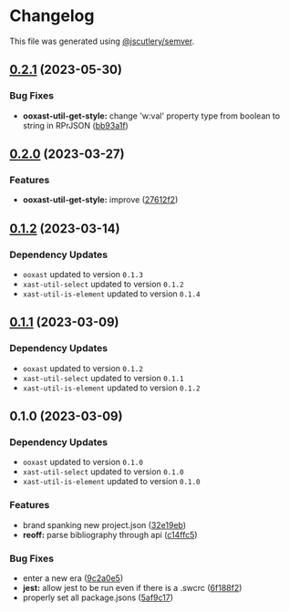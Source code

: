 # Changelog

This file was generated using [@jscutlery/semver](https://github.com/jscutlery/semver).

## [0.2.1](https://github.com/TrialAndErrorOrg/parsers/compare/ooxast-util-get-style-0.2.0...ooxast-util-get-style-0.2.1) (2023-05-30)


### Bug Fixes

* **ooxast-util-get-style:** change 'w:val' property type from boolean to string in RPrJSON ([bb93a1f](https://github.com/TrialAndErrorOrg/parsers/commit/bb93a1f9b5b5d4ea216a04d80514fe1c80d54001))

## [0.2.0](https://github.com/TrialAndErrorOrg/parsers/compare/ooxast-util-get-style-0.1.2...ooxast-util-get-style-0.2.0) (2023-03-27)


### Features

* **ooxast-util-get-style:** improve ([27612f2](https://github.com/TrialAndErrorOrg/parsers/commit/27612f22da9f25a3c6a120b7b1d929f3da6bc28e))

## [0.1.2](https://github.com/TrialAndErrorOrg/parsers/compare/ooxast-util-get-style-0.1.1...ooxast-util-get-style-0.1.2) (2023-03-14)

### Dependency Updates

* `ooxast` updated to version `0.1.3`
* `xast-util-select` updated to version `0.1.2`
* `xast-util-is-element` updated to version `0.1.4`
## [0.1.1](https://github.com/TrialAndErrorOrg/parsers/compare/ooxast-util-get-style-0.1.0...ooxast-util-get-style-0.1.1) (2023-03-09)

### Dependency Updates

* `ooxast` updated to version `0.1.2`
* `xast-util-select` updated to version `0.1.1`
* `xast-util-is-element` updated to version `0.1.2`
## 0.1.0 (2023-03-09)

### Dependency Updates

* `ooxast` updated to version `0.1.0`
* `xast-util-select` updated to version `0.1.0`
* `xast-util-is-element` updated to version `0.1.0`

### Features

* brand spanking new project.json ([32e19eb](https://github.com/TrialAndErrorOrg/parsers/commit/32e19ebf3f71c80336f637297d8f4db274d098bf))
* **reoff:** parse bibliography through api ([c14ffc5](https://github.com/TrialAndErrorOrg/parsers/commit/c14ffc579f7e9b52b8d72697cd8560920387671e))


### Bug Fixes

* enter a new era ([9c2a0e5](https://github.com/TrialAndErrorOrg/parsers/commit/9c2a0e505472c43d384f3cc78543ad90877b7c3d))
* **jest:** allow jest to be run even if there is a .swcrc ([6f188f2](https://github.com/TrialAndErrorOrg/parsers/commit/6f188f2a06922ee00d9367b29e666894e48c6c1e))
* properly set all package.jsons ([5af9c17](https://github.com/TrialAndErrorOrg/parsers/commit/5af9c177be9910511844c481ca59cfcc7bd9b0f6))
